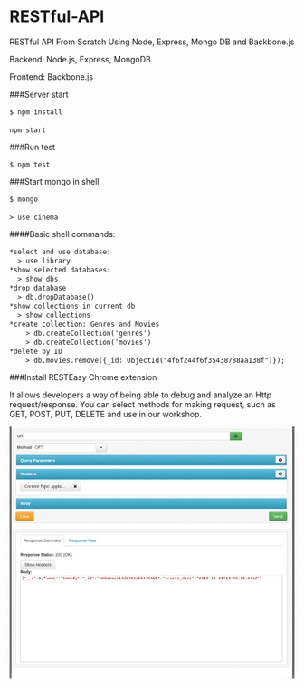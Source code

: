 # RESTful-API
RESTful API From Scratch Using Node, Express, Mongo DB and Backbone.js

Backend: Node.js, Express, MongoDB

Frontend: Backbone.js

###Server start

    $ npm install

    npm start

###Run test

    $ npm test

###Start mongo in shell

    $ mongo

    > use cinema

####Basic shell commands:

    *select and use database:
      > use library
    *show selected databases:
      > show dbs
    *drop database
      > db.dropDatabase()
    *show collections in current db
      > show collections
    *create collection: Genres and Movies
        > db.createCollection('genres')
        > db.createCollection('movies')
    *delete by ID
        > db.movies.remove({_id: ObjectId("4f6f244f6f35438788aa138f")});


###Install RESTEasy Chrome extension

  It allows developers a way of being able to debug and analyze an Http request/response. You can select methods for making request, such as GET, POST, PUT, DELETE and use in our workshop.

![alt text](https://github.com/domazet93/RESTful-API/blob/master/restEasy.gif)

